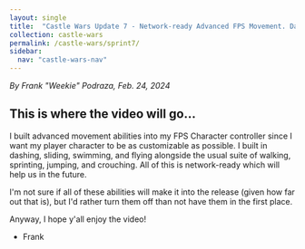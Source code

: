 ```yaml
---
layout: single
title:  "Castle Wars Update 7 - Network-ready Advanced FPS Movement. Dashing, Sliding, Swimming, and Flying"
collection: castle-wars
permalink: /castle-wars/sprint7/
sidebar:
  nav: "castle-wars-nav"
---
```


_By Frank "Weekie" Podraza, Feb. 24, 2024_

This is where the video will go...
---

I built advanced movement abilities into my FPS Character controller since I want my player character to be as customizable as possible. I built in dashing, sliding, swimming, and flying alongside the usual suite of walking, sprinting, jumping, and crouching. All of this is network-ready which will help us in the future.

I'm not sure if all of these abilities will make it into the release (given how far out that is), but I'd rather turn them off than not have them in the first place.

Anyway, I hope y'all enjoy the video!
- Frank